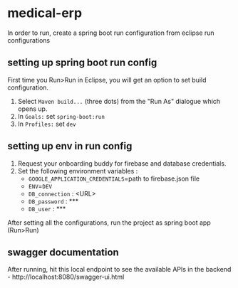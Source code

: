 # medical-erp

In order to run, create a spring boot run configuration from eclipse run configurations

## setting up spring boot run config
First time you Run>Run in Eclipse, you will get an option to set build configuration.
1) Select `Maven build...` (three dots) from the "Run As" dialogue which opens up.
2) In `Goals:` set `spring-boot:run`
3) In `Profiles:` set `dev`

## setting up env in run config
1) Request your onboarding buddy for firebase and database credentials. 
2) Set the following environment variables :
    - `GOOGLE_APPLICATION_CREDENTIALS`=path to firebase.json file
    - `ENV`=`DEV`
    - `DB_connection` : \<URL\>
    - `DB_password` : ***
    - `DB_user` : ***

After setting all the configurations, run the project as spring boot app (Run>Run)

## swagger documentation
After running, hit this local endpoint to see the available APIs in the backend - http://localhost:8080/swagger-ui.html
